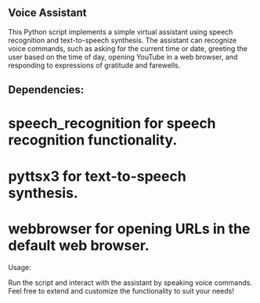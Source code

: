 ## Voice Assistant

This Python script implements a simple virtual assistant using speech recognition and text-to-speech synthesis. The assistant can recognize voice commands, such as asking for the current time or date, greeting the user based on the time of day, opening YouTube in a web browser, and responding to expressions of gratitude and farewells.

## Dependencies:

# speech_recognition for speech recognition functionality.
# pyttsx3 for text-to-speech synthesis.
# webbrowser for opening URLs in the default web browser.
Usage:

Run the script and interact with the assistant by speaking voice commands.
Feel free to extend and customize the functionality to suit your needs!
 
